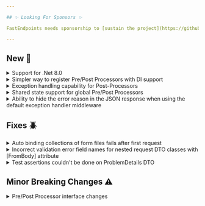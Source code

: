 ```yaml
---

## ✨ Looking For Sponsors ✨

FastEndpoints needs sponsorship to [sustain the project](https://github.com/FastEndpoints/FastEndpoints/issues/449). Please help out if you can.

---
```


[//]: # (<details><summary>title text</summary></details>)

## New 🎉

<details><summary>Support for .Net 8.0</summary>

todo: write description

</details>

<details><summary>Simpler way to register Pre/Post Processors with DI support</summary>

ref: https://github.com/FastEndpoints/FastEndpoints/pull/528

</details>

<details><summary>Exception handling capability for Post-Processors</summary>

todo: update doc page and link here

</details>

<details><summary>Shared state support for global Pre/Post Processors</summary>

ref: https://github.com/FastEndpoints/FastEndpoints/pull/523

</details>

<details><summary>Ability to hide the error reason in the JSON response when using the default exception handler middleware</summary>

todo: write description

</details>

[//]: # (## Improvements 🚀)

## Fixes 🪲

<details><summary>Auto binding collections of form files fails after first request</summary>

An object disposed error was being thrown in subsequent for file collection submissions due to a flaw in the model binding logic, which has now been corrected.

</details>

<details><summary>Incorrect validation error field names for nested request DTO classes with [FromBody] attribute</summary>

todo: write description
ref: https://discord.com/channels/933662816458645504/1168177198415482972

</details>

<details><summary>Test assertions couldn't be done on ProblemDetails DTO</summary>

The `ProblemDetails` DTO properties had private setter properties preventing STJ from being able to deserialize the JSON which has now been corrected.

</details>

## Minor Breaking Changes ⚠️

<details><summary>Pre/Post Processor interface changes</summary>

todo: describe the change and how to migrate

</details>